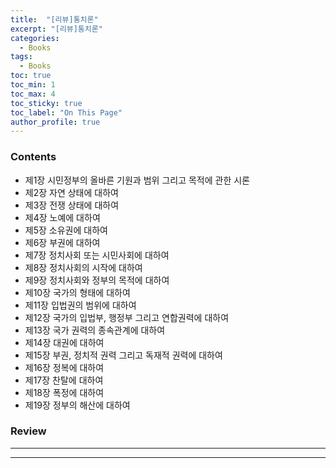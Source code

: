 ```yaml
---
title:  "[리뷰]통치론"
excerpt: "[리뷰]통치론"
categories:
  - Books
tags:
  - Books
toc: true
toc_min: 1
toc_max: 4
toc_sticky: true
toc_label: "On This Page"
author_profile: true
---
```


### Contents

* 제1장 시민정부의 올바른 기원과 범위 그리고 목적에 관한 시론
* 제2장 자연 상태에 대하여
* 제3장 전쟁 상태에 대하여
* 제4장 노예에 대하여
* 제5장 소유권에 대하여
* 제6장 부권에 대하여
* 제7장 정치사회 또는 시민사회에 대하여
* 제8장 정치사회의 시작에 대하여
* 제9장 정치사회와 정부의 목적에 대하여
* 제10장 국가의 형태에 대하여
* 제11장 입법권의 범위에 대하여
* 제12장 국가의 입법부, 행정부 그리고 연합권력에 대하여 
* 제13장 국가 권력의 종속관계에 대하여
* 제14장 대권에 대하여
* 제15장 부권, 정치적 권력 그리고 독재적 권력에 대하여
* 제16장 정복에 대하여 
* 제17장 찬탈에 대하여
* 제18장 폭정에 대하여
* 제19장 정부의 해산에 대하여

### Review


---
---